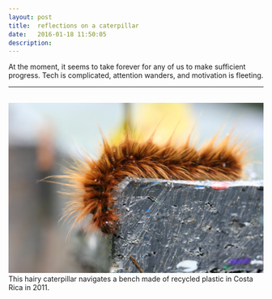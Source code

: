 ```yaml
---
layout: post
title:  reflections on a caterpillar
date:   2016-01-18 11:50:05
description: 
---
```

At the moment, it seems to take forever for any of us to make sufficient progress. Tech is complicated, attention wanders, and motivation is fleeting. 
<hr>
<br/>

<div class="img_row">
	<img class="col three" src="/img/caterpillar.JPG" />
</div>

<div class="col three caption">
	This hairy caterpillar navigates a bench made of recycled plastic in Costa Rica in 2011. 
</div>
